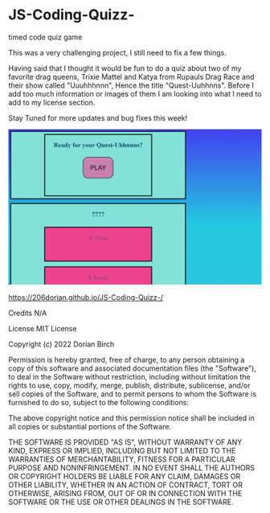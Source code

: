 # JS-Coding-Quizz-
timed code quiz game 

This was a very challenging project, I still need to fix a few things.  

Having said that I thought it would be fun to do a quiz about two of my favorite drag queens, Trixie Mattel and Katya from Rupauls Drag Race and their show called "Uuuhhhnnn", Hence the title "Quest-Uuhhnns".  Before I add too much information or images of them I am looking into what I need to add to my license section. 

Stay Tuned for more updates and bug fixes this week!

<img src="/images/Quest-Uuhhnns quiz.png">

https://206dorian.github.io/JS-Coding-Quizz-/

Credits
N/A

License
MIT License

Copyright (c) 2022 Dorian Birch

Permission is hereby granted, free of charge, to any person obtaining a copy of this software and associated documentation files (the "Software"), to deal in the Software without restriction, including without limitation the rights to use, copy, modify, merge, publish, distribute, sublicense, and/or sell copies of the Software, and to permit persons to whom the Software is furnished to do so, subject to the following conditions:

The above copyright notice and this permission notice shall be included in all copies or substantial portions of the Software.

THE SOFTWARE IS PROVIDED "AS IS", WITHOUT WARRANTY OF ANY KIND, EXPRESS OR IMPLIED, INCLUDING BUT NOT LIMITED TO THE WARRANTIES OF MERCHANTABILITY, FITNESS FOR A PARTICULAR PURPOSE AND NONINFRINGEMENT. IN NO EVENT SHALL THE AUTHORS OR COPYRIGHT HOLDERS BE LIABLE FOR ANY CLAIM, DAMAGES OR OTHER LIABILITY, WHETHER IN AN ACTION OF CONTRACT, TORT OR OTHERWISE, ARISING FROM, OUT OF OR IN CONNECTION WITH THE SOFTWARE OR THE USE OR OTHER DEALINGS IN THE SOFTWARE.